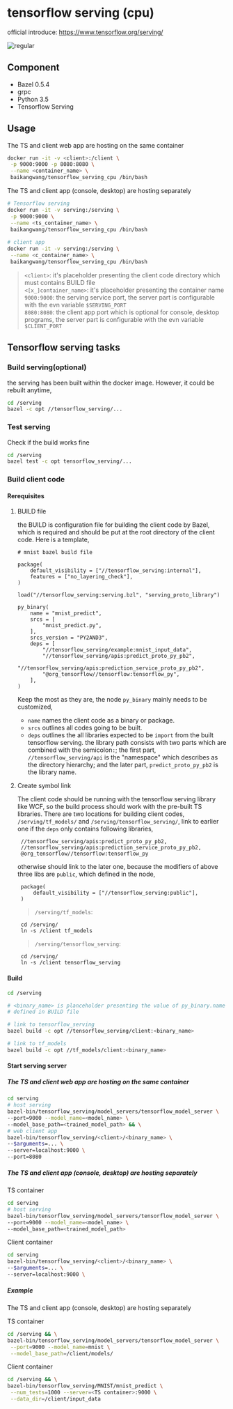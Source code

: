 # tensorflow serving (cpu)

official introduce: <https://www.tensorflow.org/serving/>

![regular](https://www.tensorflow.org/serving/images/tf_diagram.svg)

## Component

* Bazel 0.5.4
* grpc
* Python 3.5
* Tensorflow Serving

## Usage

The TS and client web app are hosting on the same container

```bash
docker run -it -v <client>:/client \
 -p 9000:9000 -p 8080:8080 \
 --name <container_name> \ 
 baikangwang/tensorflow_serving_cpu /bin/bash 
```

The TS and client app (console, desktop) are hosting separately

```bash
# Tensorflow serving
docker run -it -v serving:/serving \
 -p 9000:9000 \
 --name <ts_container_name> \ 
 baikangwang/tensorflow_serving_cpu /bin/bash
 
# client app
docker run -it -v serving:/serving \
 --name <c_container_name> \ 
 baikangwang/tensorflow_serving_cpu /bin/bash
```

> `<client>`: it's placeholder presenting the client code directory which must contains BUILD file  
> `<[x_]container_name>`: it's placeholder presenting the container name  
> `9000:9000`: the serving service port, the server part is configurable with the evn variable `$SERVING_PORT`    
> `8080:8080`: the client app port which is optional for console, desktop programs, the server part is configurable with the evn variable `$CLIENT_PORT`  

## Tensorflow serving tasks

### Build serving(optional)

the serving has been built within the docker image. However, it could be rebuilt anytime,

```bash
cd /serving
bazel -c opt //tensorflow_serving/...
```

### Test serving

Check if the build works fine

```bash
cd /serving
bazel test -c opt tensorflow_serving/...
```

### Build client code

#### Rerequisites

1. BUILD file

    the BUILD is configuration file for building the client code by Bazel, which is required and should be put at
    the root directory of the client code. Here is a template,
    
    ```BUILD
    # mnist bazel build file
    
    package(
        default_visibility = ["//tensorflow_serving:internal"],
        features = ["no_layering_check"],
    )
    
    load("//tensorflow_serving:serving.bzl", "serving_proto_library")
    
    py_binary(
        name = "mnist_predict",
        srcs = [
            "mnist_predict.py",
        ],
        srcs_version = "PY2AND3",
        deps = [
            "//tensorflow_serving/example:mnist_input_data",
            "//tensorflow_serving/apis:predict_proto_py_pb2",
            "//tensorflow_serving/apis:prediction_service_proto_py_pb2",
            "@org_tensorflow//tensorflow:tensorflow_py",
        ],
    )
    ```
    Keep the most as they are, the node `py_binary` mainly needs to be customized,
    
    * `name` names the client code as a binary or package.
    * `srcs` outlines all codes going to be built.
    * `deps` outlines the all libraries expected to be `import` from the built tensorflow serving.
    the library path consists with two parts which are combined with the semicolon`:`; 
    the first part, `//tensorflow_serving/api` is the "namespace" which describes as the directory hierarchy;
    and the later part, `predict_proto_py_pb2` is the library name.
    
1. Create symbol link

    The client code should be running with the tensorflow serving library like WCF, so the build process should
    work with the pre-built TS libraries. There are two locations for building client codes, `/serving/tf_models/` and 
    `/serving/tensorflow_serving/`, link to earlier one if the `deps` only contains following libraries,
        
        //tensorflow_serving/apis:predict_proto_py_pb2,
        //tensorflow_serving/apis:prediction_service_proto_py_pb2,
        @org_tensorflow//tensorflow:tensorflow_py
    
    otherwise should link to the later one, because the modifiers of above three libs are `public`, which defined
    in the node,
    
        package(
            default_visibility = ["//tensorflow_serving:public"],
        )
    
    >`/serving/tf_models`:
        
        cd /serving/
        ln -s /client tf_models
        
    > `/serving/tensorflow_serving`:
    
        cd /serving/
        ln -s /client tensorflow_serving
         
#### Build

```bash
cd /serving

# <binary_name> is planceholder presenting the value of py_binary.name 
# defined in BUILD file

# link to tensorflow_serving
bazel build -c opt //tensorflow_serving/client:<binary_name>

# link to tf_models
bazel build -c opt //tf_models/client:<binary_name>
```

#### Start serving server

##### The TS and client web app are hosting on the same container

```bash
cd serving
# host serving
bazel-bin/tensorflow_serving/model_servers/tensorflow_model_server \
--port=9000 --model_name=<model_name> \
--model_base_path=<trained_model_path> && \
# web client app
bazel-bin/tensorflow_serving/<client>/<binary_name> \
--$arguments=... \
--server=localhost:9000 \
--port=8080
```

##### The TS and client app (console, desktop) are hosting separately

TS container

```bash
cd serving
# host serving
bazel-bin/tensorflow_serving/model_servers/tensorflow_model_server \
--port=9000 --model_name=<model_name> \
--model_base_path=<trained_model_path>
```

Client container

```bash
cd serving
bazel-bin/tensorflow_serving/<client>/<binary_name> \
--$arguments=... \
--server=localhost:9000 \
```

##### Example

The TS and client app (console, desktop) are hosting separately

TS container

```bash
cd /serving && \
bazel-bin/tensorflow_serving/model_servers/tensorflow_model_server \
 --port=9000 --model_name=mnist \
 --model_base_path=/client/models/
```

Client container

```bash
cd /serving && \
bazel-bin/tensorflow_serving/MNIST/mnist_predict \
 --num_tests=1000 --server=<TS container>:9000 \
 --data_dir=/client/input_data
```


